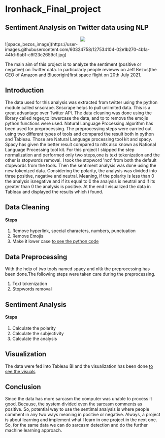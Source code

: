 # Ironhack_Final_project
## Sentiment Analysis on Twitter data using NLP

<div style="text-align:center"><img src="https://user-images.githubusercontent.com/60324758/127534104-02e1b270-4b1a-44fd-9ab1-c9f23c2659c1.jpg" /></div>
![space_bezos_image](https://user-images.githubusercontent.com/60324758/127534104-02e1b270-4b1a-44fd-9ab1-c9f23c2659c1.jpg)

The main aim of this project is to analyze the sentiment (positive or negative) on Twitter data. In particularly people revieww on Jeff Bezos(the CEO of Amazon and Blueorigin)first space flight on 20th July 2021.

## Introduction
The data used for this analysis was extracted from twitter using the python module called snscrape. Snscrape helps to pull unlimited data. This is a great advantage over Twitter API. The data cleaning was done using the library called regex,to lowercase the data, and to to remove the emojis python functions were used. Natural Language Processing algorithm has been used for preprocessing. The preprocessing steps were carried out using two different types of tools and compared the result both in python and Tableau. Those are Natural Language processing tool kit and spacy. Spacy has given the better result compared to nltk also known as National Language Processing tool kit. For this project I skipped the step normalization and performed only two steps,one is text tokenization and the other is stopwords removal. I took the stopword 'not' from both the default stopwords from the tools. Then the sentiment analysis was done using the new tokenized data. Considering the polarity, the analysis was divided into three positive, negative and neutral. Meaning, if the polarity is less than 0 the analysis isnegative and if its equal to 0 the analysis is neutral and if its greater than 0 the analysis is positive. At the end I visualized the data in Tableau and displayed the results which i found.

## Data Cleaning
#### Steps
1. Remove hyperlink, special characters, numbers, punctuation
2. Remove Emojis
3. Make it lower case [to see the python code](https://github.com/Sathiya1611/Ironhack_Final_project/blob/main/Final_project.ipynb)

## Data Preprocessing

With the help of two tools named spacy and nltk the preprocessing has been done.The following steps were taken care during the preprocessing.
1. Text tokenization
2. Stopwords removal

## Sentiment Analysis
#### Steps
1. Calculate the polarity
2. Calculate the subjectivity 
3. Calculate the analysis

## Visualization

The data were fed into Tableau BI and the visualization has been done [to see the visuals](https://github.com/Sathiya1611/Ironhack_Final_project/tree/main/Images) 

## Conclusion

Since the data has more sarcasm the computer was unable to process it good. Because, the system divided even the sarcasm comments as positive. So, potential way to use the sentimal analysis is where people comment in any two ways meaning in positive or negative.
Always, a project is about learning and implement what I learn in one project in the next one. So, for the same data we can do sarcasm detection and do the further machine learning approach.



